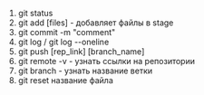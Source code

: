 1. git status
2. git add [files] - добавляет файлы в stage
3. git commit -m "comment"
4. git log / git log --oneline
5. git push [rep_link] [branch_name]
6. git remote -v - узнать ссылки на репозитории
7. git branch - узнать название ветки
8. git reset название файла
